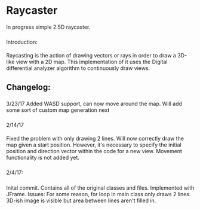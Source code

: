# Raycaster
In progress simple 2.5D raycaster.
###
Introduction:
####
Raycasting is the action of drawing vectors or rays in order to draw a 3D-like view with a 2D map. This implementation of it uses the Digital differential analyzer algorithm to continuously draw views.

## Changelog:

###
3/23/17
Added WASD support, can now move around the map. Will add some sort of custom map generation next

###
2/14/17
####
Fixed the problem with only drawing 2 lines. Will now correctly draw the map given a start position.
However, it's necessary to specify the initial position and direction vector within the code for a new view. Movement functionality
is not added yet.
###
2/4/17:
#####
Inital commit. Contains all of the original classes and files. Implemented with JFrame.
Issues: For some reason, for loop in main class only draws 2 lines. 3D-ish image is visible but area between lines aren't filled in.

